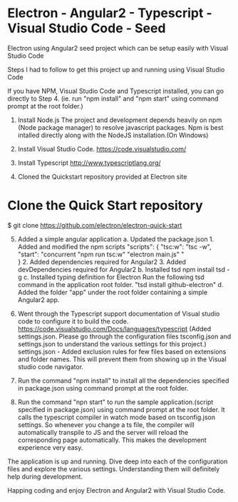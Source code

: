# Electron - Angular2 -  Typescript - Visual Studio Code - Seed
Electron using Angular2 seed project which can be setup easily with Visual Studio Code

Steps I had to follow to get this project up and running using Visual Studio Code

If you have NPM, Visual Studio Code and Typescript installed, you can go directly to Step 4.
(ie. run "npm install" and "npm start" using command prompt at the root folder.)

1. Install Node.js
The project and development depends heavily on npm (Node package manager) to resolve javascript packages. 
Npm is best intalled directly along with the NodeJS installation.(On Windows)

2. Install Visual Studio Code.
https://code.visualstudio.com/

3. Install Typescript
http://www.typescriptlang.org/

4. Cloned the Quickstart repository provided at Electron site
# Clone the Quick Start repository
$ git clone https://github.com/electron/electron-quick-start

5. Added a simple angular application
    a. Updated the package.json
        1. Added and modified the npm scripts
        "scripts": {
            "tsc:w": "tsc -w",
            "start": "concurrent \"npm run tsc:w\" \"electron main.js\" "        
        }
        2. Added dependencies required for Angular2
        3. Added devDependencies required for Angular2
    b. Installed tsd
        npm install tsd -g
    c. Installed typing definition for Electron
       Run the following tsd command in the application root folder.
       "tsd install github-electron"
    d. Added the folder "app" under the root folder containing a simple Angular2 app.

6. Went through the Typescript support documentation of Visual studio code to configure it to build the code.
https://code.visualstudio.com/Docs/languages/typescript
(Added settings.json. Please go through the configuration files tsconfig.json and settings.json to understand the various settings for this project.)
settings.json - Added exclusion rules for few files based on extensions and folder names. 
This will prevent them from showing up in the Visual studio code navigator.

7. Run the command "npm install" to install all the dependencies specified in package.json using command prompt at the root folder.

8. Run the command "npn start" to run the sample application.(script specified in package.json) using command prompt at the root folder.
It calls the typescript compiler in watch mode based on tsconfig.json settings. 
So whenever you change a ts file, the compiler will automatically transpile to JS and the server will reload the corresponding page automatically.
This makes the development experience very easy.

The application is up and running. Dive deep into each of the configuration files and explore the various settings. 
Understanding them will definitely help during development.

Happing coding and enjoy Electron and Angular2 with Visual Studio Code.
 
